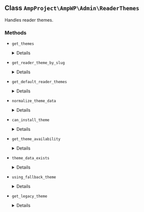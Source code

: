 ## Class `AmpProject\AmpWP\Admin\ReaderThemes`

Handles reader themes.

### Methods
* `get_themes`

	<details>

	```php
	public get_themes()
	```

	Retrieves all AMP plugin options specified in the endpoint schema.


	</details>
* `get_reader_theme_by_slug`

	<details>

	```php
	public get_reader_theme_by_slug( $slug )
	```

	Gets a reader theme by slug.


	</details>
* `get_default_reader_themes`

	<details>

	```php
	public get_default_reader_themes()
	```

	Retrieves theme data.


	</details>
* `normalize_theme_data`

	<details>

	```php
	private normalize_theme_data( $theme )
	```

	Normalize the specified theme data.


	</details>
* `can_install_theme`

	<details>

	```php
	public can_install_theme( $theme )
	```

	Returns whether a theme can be installed on the system.


	</details>
* `get_theme_availability`

	<details>

	```php
	public get_theme_availability( $theme )
	```

	Returns reader theme availability status.


	</details>
* `theme_data_exists`

	<details>

	```php
	public theme_data_exists( $theme_slug )
	```

	Determine if the data for the specified Reader theme exists.


	</details>
* `using_fallback_theme`

	<details>

	```php
	public using_fallback_theme()
	```

	Determine if the AMP legacy Reader theme is being used as a fallback.


	</details>
* `get_legacy_theme`

	<details>

	```php
	private get_legacy_theme()
	```

	Provides details for the legacy theme included with the plugin.


	</details>
